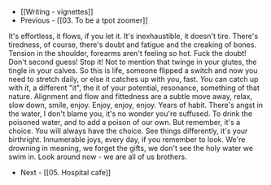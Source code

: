 - [[Writing - vignettes]]
- Previous - [[03. To be a tpot zoomer]]

It's effortless, it flows, if you let it. It's inexhaustible, it doesn't tire. There's tiredness, of course, there's doubt and fatigue and the creaking of bones. Tension in the shoulder, forearms aren't feeling so hot. Fuck the doubt! Don't second guess! Stop it! Not to mention that twinge in your glutes, the tingle in your calves. So this is life, someone flipped a switch and now you need to stretch daily, or else it catches up with you, fast. *You* can catch up with *it*, a different "it", the it of your potential, resonance, something of that nature. Alignment and flow and fittedness are a subtle move away, relax, slow down, smile, enjoy. Enjoy, enjoy, enjoy. Years of habit. There's angst in the water, I don't blame you, it's no wonder you're suffused. To drink the poisoned water, and to add a poison of our own. But remember, it's a choice. You will always have the choice. See things differently, it's your birthright. Innumerable joys, every day, if you remember to look. We're drowning in meaning, we forget the gifts, we don't see the holy water we swim in. Look around now - we are all of us brothers.

- Next - [[05. Hospital cafe]]